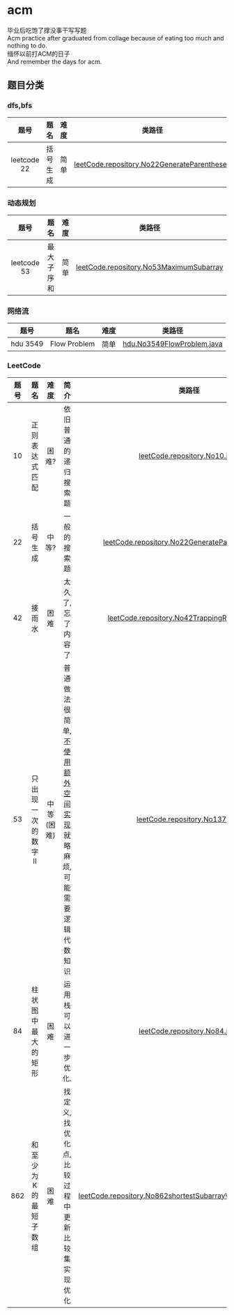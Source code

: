 # acm
毕业后吃饱了撑没事干写写题  
Acm practice after graduated from collage because of eating too much and nothing to do.  
缅怀以前打ACM的日子  
And remember the days for acm.  

## 题目分类

### dfs,bfs
| 题号 |    题名    | 难度 |                 类路径                  |
| :---: | :--------: | :---: | :-------------------------------------: |
| leetcode 22  | 括号生成 | 简单 | [leetCode.repository.No22GenerateParentheses](acm/src/leetCode/repository/No22GenerateParentheses.java) |


### 动态规划
| 题号 |    题名    | 难度 |                 类路径                  |
| :---: | :--------: | :---: | :-------------------------------------: |
| leetcode 53  | 最大子序和 | 简单 | [leetCode.repository.No53MaximumSubarray](acm/src/leetCode/repository/No53MaximumSubarray.java) |

### 网络流
| 题号 |    题名    | 难度 |                 类路径                  |
| :---: | :--------: | :---: | :-------------------------------------: |
| hdu 3549 | Flow Problem | 简单 | [hdu.No3549FlowProblem.java](acm/src/hdu/No3549FlowProblem.java)|

### LeetCode
| 题号 |    题名    | 难度 | 简介 |                 类路径                  |
| :---: | :--------: | :---: | :---: | :-------------------------------------: |
| 10 | 正则表达式匹配 | 困难? | 依旧普通的递归搜索题 |[leetCode.repository.No10.java](acm/src/leetCode/repository/No10.java)|
| 22 | 括号生成 | 中等? | 一般的搜索题 |[leetCode.repository.No22GenerateParentheses.java](acm/src/leetCode/repository/No22GenerateParentheses.java)|
| 42 | 接雨水 | 困难 | 太久了,忘了内容了 |[leetCode.repository.No42TrappingRainWater.java](acm/src/leetCode/repository/No42TrappingRainWater.java)|
| 53 | 只出现一次的数字 II | 中等(困难) | 普通做法很简单,[不使用额外空间实现](https://blog.csdn.net/jiangxiewei/article/details/82227451)就略麻烦,可能需要逻辑代数知识 | [leetCode.repository.No137.java](acm/src/leetCode/repository/No137.java)|
| 84 | 柱状图中最大的矩形 | 困难 | 运用栈可以进一步优化. |[leetCode.repository.No84.java](acm/src/leetCode/repository/No84.java)|
| 862 | 和至少为 K 的最短子数组 | 困难 | 找定义,找优化点,比较过程中更新比较集实现优化 |[leetCode.repository.No862shortestSubarrayWithSumAtLeastK.java](acm/src/leetCode/repository/No862shortestSubarrayWithSumAtLeastK.java)|
